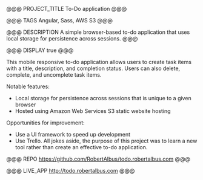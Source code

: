 @@@ PROJECT_TITLE
To-Do application
@@@

@@@ TAGS
Angular, Sass, AWS S3
@@@

@@@ DESCRIPTION
A simple browser-based to-do application that uses local storage for persistence across sessions.
@@@

@@@ DISPLAY
true
@@@

This mobile responsive to-do application allows users to create task items with a title, description, and completion status. Users can also delete, complete, and uncomplete task items.

Notable features:
* Local storage for persistence across sessions that is unique to a given browser
* Hosted using Amazon Web Services S3 static website hosting

Opportunities for improvement:
* Use a UI framework to speed up development
* Use Trello. All jokes aside, the purpose of this project was to learn a new tool rather than create an effective to-do application.

@@@ REPO
https://github.com/RobertAlbus/todo.robertalbus.com
@@@

@@@ LIVE_APP
http://todo.robertalbus.com
@@@
